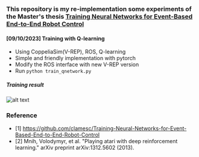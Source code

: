 ### This repository is my re-implementation some experiments of the Master's thesis [Training Neural Networks for Event-Based End-to-End Robot Control](https://github.com/clamesc/Training-Neural-Networks-for-Event-Based-End-to-End-Robot-Control)
#### [09/10/2023] Training with Q-learning
* Using CoppeliaSim(V-REP), ROS, Q-learning
* Simple and friendly implementation with pytorch
* Modify the ROS interface with new V-REP version
* Run `python train_qnetwork.py`
##### Training result
![alt text](https://github.com/phuongboi/land-following-with-reinforcement-learning/blob/main/figures/recording_2023_10_19-06_46-39.gif)  


### Reference
* [1] https://github.com/clamesc/Training-Neural-Networks-for-Event-Based-End-to-End-Robot-Control
* [2] Mnih, Volodymyr, et al. "Playing atari with deep reinforcement learning." arXiv preprint arXiv:1312.5602 (2013).
